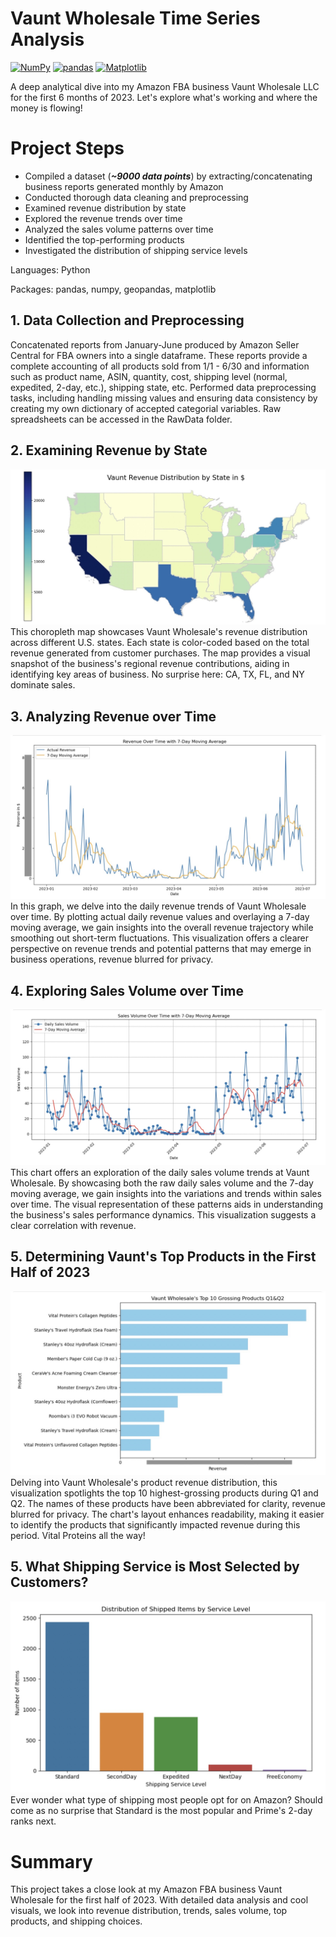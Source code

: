 # Vaunt Wholesale Time Series Analysis

[![NumPy](https://img.shields.io/badge/NumPy-Scientific%20Computing-green)](https://numpy.org)
[![pandas](https://img.shields.io/badge/pandas-Data%20Analysis-red)](https://pandas.pydata.org)
[![Matplotlib](https://img.shields.io/badge/Matplotlib-Data%20Visualization-blue)](https://matplotlib.org/)

A deep analytical dive into my Amazon FBA business Vaunt Wholesale LLC for the first 6 months of 2023. Let's explore what's working and where the money is flowing!

# Project Steps
- Compiled a dataset (***~9000 data points***) by extracting/concatenating business reports generated monthly by Amazon
- Conducted thorough data cleaning and preprocessing
- Examined revenue distribution by state 
- Explored the revenue trends over time
- Analyzed the sales volume patterns over time
- Identified the top-performing products
- Investigated the distribution of shipping service levels

Languages: Python

Packages: pandas, numpy, geopandas, matplotlib

## 1. Data Collection and Preprocessing
Concatenated reports from January-June produced by Amazon Seller Central for FBA owners into a single dataframe. These reports provide a complete accounting of all products sold from 1/1 - 6/30 and information such as product name, ASIN, quantity, cost, shipping level (normal, expedited, 2-day, etc.), shipping state, etc. Performed data preprocessing tasks, including handling missing values and ensuring data consistency by creating my own dictionary of accepted categorial variables. Raw spreadsheets can be accessed in the RawData folder.

## 2. Examining Revenue by State
![Image Alt Text](/Visualizations/geopanda.jpeg)
This choropleth map showcases Vaunt Wholesale's revenue distribution across different U.S. states. Each state is color-coded based on the total revenue generated from customer purchases. The map provides a visual snapshot of the business's regional revenue contributions, aiding in identifying key areas of business. No surprise here: CA, TX, FL, and NY dominate sales.

## 3. Analyzing Revenue over Time
![Image Alt Text](/Visualizations/RevenueLine.jpeg)
In this graph, we delve into the daily revenue trends of Vaunt Wholesale over time. By plotting actual daily revenue values and overlaying a 7-day moving average, we gain insights into the overall revenue trajectory while smoothing out short-term fluctuations. This visualization offers a clearer perspective on revenue trends and potential patterns that may emerge in business operations, revenue blurred for privacy.

## 4. Exploring Sales Volume over Time
![Image Alt Text](/Visualizations/VolumeLine.jpeg)
This chart offers an exploration of the daily sales volume trends at Vaunt Wholesale. By showcasing both the raw daily sales volume and the 7-day moving average, we gain insights into the variations and trends within sales over time. The visual representation of these patterns aids in understanding the business's sales performance dynamics. This visualization suggests a clear correlation with revenue.

## 5. Determining Vaunt's Top Products in the First Half of 2023
![Image Alt Text](/Visualizations/TopProducts.jpeg)
Delving into Vaunt Wholesale's product revenue distribution, this visualization spotlights the top 10 highest-grossing products during Q1 and Q2. The names of these products have been abbreviated for clarity, revenue blurred for privacy. The chart's layout enhances readability, making it easier to identify the products that significantly impacted revenue during this period. Vital Proteins all the way!

## 5. What Shipping Service is Most Selected by Customers?
![Image Alt Text](/Visualizations/Shipping.jpeg)
Ever wonder what type of shipping most people opt for on Amazon? Should come as no surprise that Standard is the most popular and Prime's 2-day ranks next.

# Summary
This project takes a close look at my Amazon FBA business Vaunt Wholesale for the first half of 2023. With detailed data analysis and cool visuals, we look into revenue distribution, trends, sales volume, top products, and shipping choices.
